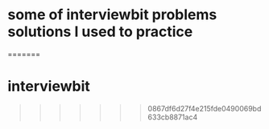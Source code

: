 # some of interviewbit problems solutions I used to practice
=======
# interviewbit
>>>>>>> 0867df6d27f4e215fde0490069bd633cb8871ac4
